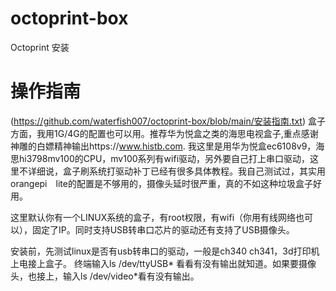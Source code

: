 # octoprint-box

Octoprint 安装

# 操作指南
(https://github.com/waterfish007/octoprint-box/blob/main/安装指南.txt)
盒子方面，我用1G/4G的配置也可以用。推荐华为悦盒之类的海思电视盒子,重点感谢神雕的白嫖精神输出https://www.histb.com.
我这里是用华为悦盒ec6108v9，海思hi3798mv100的CPU，mv100系列有wifi驱动，另外要自己打上串口驱动，这里不详细说，盒子刷系统打驱动补丁已经有很多具体教程。我自己测试过，其实用orangepi　lite的配置是不够用的，摄像头延时很严重，真的不如这种垃圾盒子好用。

这里默认你有一个LINUX系统的盒子，有root权限，有wifi（你用有线网络也可以），固定了IP。同时支持USB转串口芯片的驱动还有支持了USB摄像头。

安装前，先测试linux是否有usb转串口的驱动，一般是ch340 ch341，3d打印机上电接上盒子。
终端输入ls /dev/ttyUSB* 看看有没有输出就知道。如果要摄像头，也接上，输入ls /dev/video*看有没有输出。
